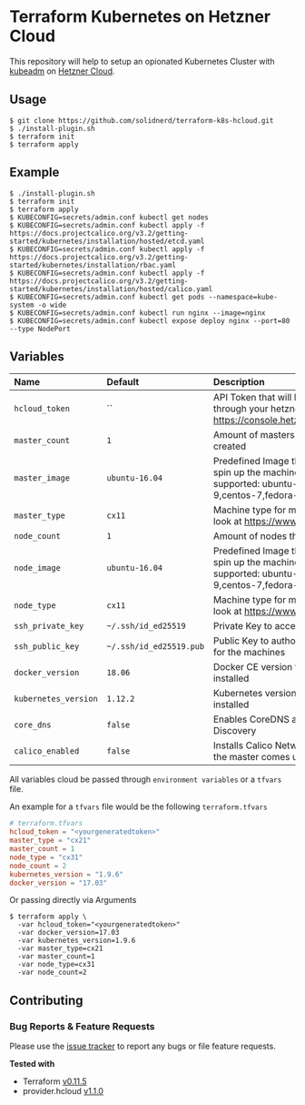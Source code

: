 # Terraform Kubernetes on Hetzner Cloud

This repository will help to setup an opionated Kubernetes Cluster with [kubeadm](https://kubernetes.io/docs/setup/independent/create-cluster-kubeadm/) on [Hetzner Cloud](https://www.hetzner.com/cloud?country=us).

## Usage

```
$ git clone https://github.com/solidnerd/terraform-k8s-hcloud.git
$ ./install-plugin.sh
$ terraform init
$ terraform apply
```

## Example

```
$ ./install-plugin.sh
$ terraform init
$ terraform apply
$ KUBECONFIG=secrets/admin.conf kubectl get nodes
$ KUBECONFIG=secrets/admin.conf kubectl apply -f https://docs.projectcalico.org/v3.2/getting-started/kubernetes/installation/hosted/etcd.yaml
$ KUBECONFIG=secrets/admin.conf kubectl apply -f https://docs.projectcalico.org/v3.2/getting-started/kubernetes/installation/rbac.yaml
$ KUBECONFIG=secrets/admin.conf kubectl apply -f https://docs.projectcalico.org/v3.2/getting-started/kubernetes/installation/hosted/calico.yaml
$ KUBECONFIG=secrets/admin.conf kubectl get pods --namespace=kube-system -o wide
$ KUBECONFIG=secrets/admin.conf kubectl run nginx --image=nginx
$ KUBECONFIG=secrets/admin.conf kubectl expose deploy nginx --port=80 --type NodePort
```

## Variables

|  Name                    |  Default     |  Description                                                                      | Required |
|:-------------------------|:-------------|:----------------------------------------------------------------------------------|:--------:|
| `hcloud_token`              | ``           |API Token that will be generated through your hetzner cloud project https://console.hetzner.cloud/projects      | Yes      |
| `master_count`                  | `1`           | Amount of masters that will be created                                         | No      |
| `master_image`                 | `ubuntu-16.04`  | Predefined Image that will be used to spin up the machines (Currently supported: ubuntu-16.04, debian-9,centos-7,fedora-27)                                     | No      |
| `master_type`                   | `cx11`  | Machine type for more types have a look at https://www.hetzner.de/cloud                                   | No       |
| `node_count`             | `1`  | Amount of nodes that will be created                                 | No       |
| `node_image`                   | `ubuntu-16.04`         | Predefined Image that will be used to spin up the machines (Currently supported: ubuntu-16.04, debian-9,centos-7,fedora-27)       |
| `node_type`              | `cx11`          | Machine type for more types have a look at https://www.hetzner.de/cloud | No       |
| `ssh_private_key`                    | `~/.ssh/id_ed25519`    | Private Key to access the machines       |
| `ssh_public_key`          | `~/.ssh/id_ed25519.pub`          | Public Key to authorized the access for the machines                                                     | No       |
| `docker_version`         | `18.06`          | Docker CE version that will be installed                                                     | No       |
| `kubernetes_version`         | `1.12.2`          | Kubernetes version that will be installed                                                     | No       |
| `core_dns`         | `false`          | Enables CoreDNS as Service Discovery                                                     | No       |
| `calico_enabled`         | `false`          | Installs Calico Network Provider after the master comes up                                                    | No       |
All variables cloud be passed through `environment variables` or a `tfvars` file.

An example for a `tfvars` file would be the following `terraform.tfvars`

```toml
# terraform.tfvars
hcloud_token = "<yourgeneratedtoken>"
master_type = "cx21"
master_count = 1
node_type = "cx31"
node_count = 2
kubernetes_version = "1.9.6"
docker_version = "17.03"
```

Or passing directly via Arguments

```console
$ terraform apply \
  -var hcloud_token="<yourgeneratedtoken>"
  -var docker_version=17.03
  -var kubernetes_version=1.9.6
  -var master_type=cx21
  -var master_count=1
  -var node_type=cx31
  -var node_count=2
```


## Contributing

### Bug Reports & Feature Requests

Please use the [issue tracker](https://github.com/solidnerd/terraform-k8s-hcloud/issues) to report any bugs or file feature requests.


**Tested with**
- Terraform [v0.11.5](https://github.com/hashicorp/terraform/tree/v0.11.5)
- provider.hcloud [v1.1.0](https://github.com/hetznercloud/terraform-provider-hcloud/tree/v1.1.0)

